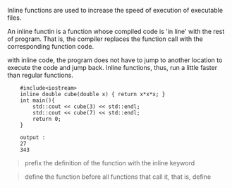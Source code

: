 Inline functions are used to increase the speed of execution of executable files.

An inline functin is a function whose compiled code is 'in line' with the rest of 
program. That is, the compiler replaces the function call with the corresponding 
function code.

with inline code, the program does not have to jump to another location to execute
the code and jump back. Inline functions, thus, run a little faster than regular
functions.



        #include<iostream>
        inline double cube(double x) { return x*x*x; }                    
        int main(){        
            std::cout << cube(3) << std::endl;
            std::cout << cube(7) << std::endl;
            return 0;
        }

        output : 
        27
        343
        

> prefix the definition of the function with the inline keyword

> define the function before all functions that call it, that  is, define
